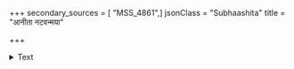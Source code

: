 +++
secondary_sources = [ "MSS_4861",]
jsonClass = "Subhaashita"
title = "आनीता नटवन्मया"

+++

<details><summary>Text</summary>

आनीता नटवन्मया तव पुरः श्रीराम या भूमिका व्योमाकाशखखांबराब्धिवसवस् त्वत्प्रीतयेऽद्यावधि।  
प्रीतो यर्हि निरीक्षणात् त्वमधुना यत् प्रार्थितं देहि मे नो चेद् ब्रूहि कदापि मानय पुनर्मामीदृशीं भूमिकाम्॥
</details>

